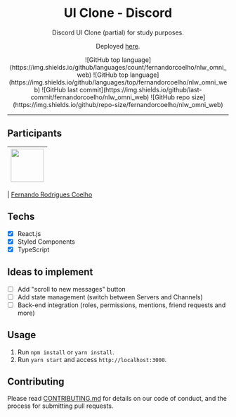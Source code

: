 <h1 align="center">
UI Clone - Discord
</h1>

<p align="center">Discord UI Clone (partial) for study purposes.</p>
<p align="center">Deployed <a href="https://clone-discord-three.vercel.app/">here</a>.</p>

<p align="center">
![GitHub top language](https://img.shields.io/github/languages/count/fernandorcoelho/nlw_omni_web) 
![GitHub top language](https://img.shields.io/github/languages/top/fernandorcoelho/nlw_omni_web) ![GitHub last commit](https://img.shields.io/github/last-commit/fernandorcoelho/nlw_omni_web) ![GitHub repo size](https://img.shields.io/github/repo-size/fernandorcoelho/nlw_omni_web)
</p>

<hr>

## Participants

| [<img src="https://avatars2.githubusercontent.com/u/63662083?s=460&u=13c4f318194a9c353656bb2967fca1dedd2ebd01&v=4" width="75px;"/>](https://github.com/fernandorcoelho/) |
| :------------------------------------------------------------------------------------------------------------------------: |


| [Fernando Rodrigues Coelho](https://github.com/fernandorcoelho/)

## Techs

- [x] React.js
- [x] Styled Components
- [x] TypeScript

## Ideas to implement

- [ ] Add "scroll to new messages" button
- [ ] Add state management (switch between Servers and Channels)
- [ ] Back-end integration (roles, permissions, mentions, friend requests and more)

## Usage

1. Run `npm install` or `yarn install`.<br />
2. Run `yarn start` and access `http://localhost:3000`.<br />

## Contributing

Please read [CONTRIBUTING.md](CONTRIBUTING.md) for details on our code of conduct, and the process for submitting pull requests.
